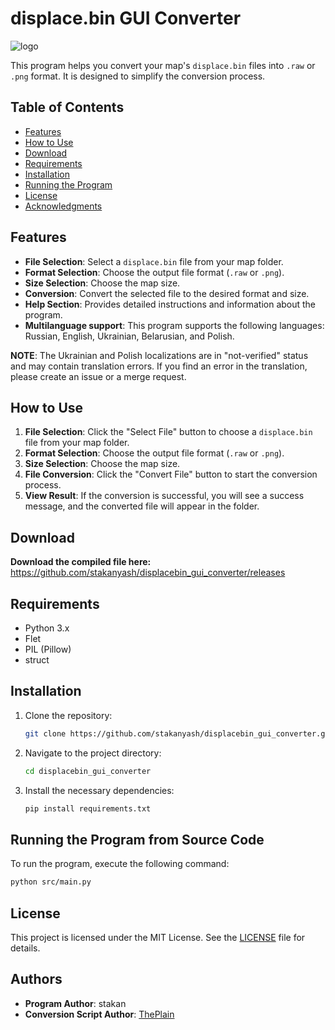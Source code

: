 # displace.bin GUI Converter

![logo](https://github.com/user-attachments/assets/f63de348-033f-4404-b24f-072d999fb998)

This program helps you convert your map's `displace.bin` files into `.raw` or `.png` format. It is designed to simplify the conversion process.

## Table of Contents

- [Features](#features)
- [How to Use](#how-to-use)
- [Download](#download)
- [Requirements](#requirements)
- [Installation](#installation)
- [Running the Program](#running-the-program-from-source-code)
- [License](#license)
- [Acknowledgments](#authors)

## Features

- **File Selection**: Select a `displace.bin` file from your map folder.
- **Format Selection**: Choose the output file format (`.raw` or `.png`).
- **Size Selection**: Choose the map size.
- **Conversion**: Convert the selected file to the desired format and size.
- **Help Section**: Provides detailed instructions and information about the program.
- **Multilanguage support**: This program supports the following languages: Russian, English, Ukrainian, Belarusian, and Polish.

**NOTE**: The Ukrainian and Polish localizations are in "not-verified" status and may contain translation errors. If you find an error in the translation, please create an issue or a merge request.

## How to Use

1. **File Selection**: Click the "Select File" button to choose a `displace.bin` file from your map folder.
2. **Format Selection**: Choose the output file format (`.raw` or `.png`).
3. **Size Selection**: Choose the map size.
4. **File Conversion**: Click the "Convert File" button to start the conversion process.
5. **View Result**: If the conversion is successful, you will see a success message, and the converted file will appear in the folder.

## Download

**Download the compiled file here:** https://github.com/stakanyash/displacebin_gui_converter/releases

## Requirements

- Python 3.x
- Flet
- PIL (Pillow)
- struct

## Installation

1. Clone the repository:
   ```bash
   git clone https://github.com/stakanyash/displacebin_gui_converter.git
   ```

2. Navigate to the project directory:
   ```bash
   cd displacebin_gui_converter
   ```

3. Install the necessary dependencies:
   ```bash
   pip install requirements.txt
   ```

## Running the Program from Source Code

To run the program, execute the following command:
```bash
python src/main.py
```

## License

This project is licensed under the MIT License. See the [LICENSE](LICENSE) file for details.

## Authors

- **Program Author**: stakan
- **Conversion Script Author**: [ThePlain](https://github.com/ThePlain)

